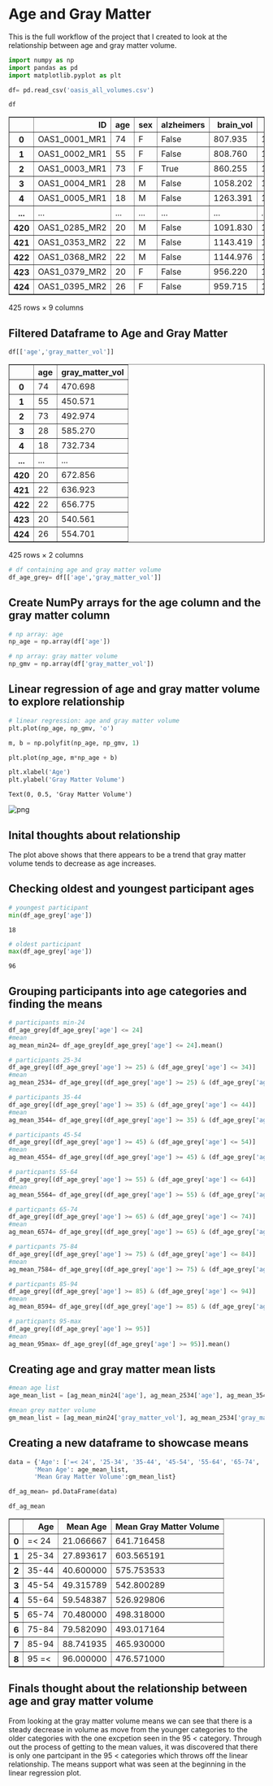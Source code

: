 # Age and Gray Matter #

This is the full workflow of the project that I created to look at the relationship between age and gray matter volume.


```python
import numpy as np
import pandas as pd
import matplotlib.pyplot as plt
```


```python
df= pd.read_csv('oasis_all_volumes.csv')
```


```python
df
```




<div>
<style scoped>
    .dataframe tbody tr th:only-of-type {
        vertical-align: middle;
    }

    .dataframe tbody tr th {
        vertical-align: top;
    }

    .dataframe thead th {
        text-align: right;
    }
</style>
<table border="1" class="dataframe">
  <thead>
    <tr style="text-align: right;">
      <th></th>
      <th>ID</th>
      <th>age</th>
      <th>sex</th>
      <th>alzheimers</th>
      <th>brain_vol</th>
      <th>skull_vol</th>
      <th>gray_matter_vol</th>
      <th>white_matter_vol</th>
      <th>csf_vol</th>
    </tr>
  </thead>
  <tbody>
    <tr>
      <th>0</th>
      <td>OAS1_0001_MR1</td>
      <td>74</td>
      <td>F</td>
      <td>False</td>
      <td>807.935</td>
      <td>1347.497879</td>
      <td>470.698</td>
      <td>337.237</td>
      <td>57.058</td>
    </tr>
    <tr>
      <th>1</th>
      <td>OAS1_0002_MR1</td>
      <td>55</td>
      <td>F</td>
      <td>False</td>
      <td>808.760</td>
      <td>1151.269287</td>
      <td>450.571</td>
      <td>358.189</td>
      <td>9.478</td>
    </tr>
    <tr>
      <th>2</th>
      <td>OAS1_0003_MR1</td>
      <td>73</td>
      <td>F</td>
      <td>True</td>
      <td>860.255</td>
      <td>1403.415054</td>
      <td>492.974</td>
      <td>367.281</td>
      <td>46.159</td>
    </tr>
    <tr>
      <th>3</th>
      <td>OAS1_0004_MR1</td>
      <td>28</td>
      <td>M</td>
      <td>False</td>
      <td>1058.202</td>
      <td>1593.284910</td>
      <td>585.270</td>
      <td>472.932</td>
      <td>32.609</td>
    </tr>
    <tr>
      <th>4</th>
      <td>OAS1_0005_MR1</td>
      <td>18</td>
      <td>M</td>
      <td>False</td>
      <td>1263.391</td>
      <td>1733.779281</td>
      <td>732.734</td>
      <td>530.657</td>
      <td>14.887</td>
    </tr>
    <tr>
      <th>...</th>
      <td>...</td>
      <td>...</td>
      <td>...</td>
      <td>...</td>
      <td>...</td>
      <td>...</td>
      <td>...</td>
      <td>...</td>
      <td>...</td>
    </tr>
    <tr>
      <th>420</th>
      <td>OAS1_0285_MR2</td>
      <td>20</td>
      <td>M</td>
      <td>False</td>
      <td>1091.830</td>
      <td>1415.806598</td>
      <td>672.856</td>
      <td>418.974</td>
      <td>13.205</td>
    </tr>
    <tr>
      <th>421</th>
      <td>OAS1_0353_MR2</td>
      <td>22</td>
      <td>M</td>
      <td>False</td>
      <td>1143.419</td>
      <td>1626.774063</td>
      <td>636.923</td>
      <td>506.496</td>
      <td>25.213</td>
    </tr>
    <tr>
      <th>422</th>
      <td>OAS1_0368_MR2</td>
      <td>22</td>
      <td>M</td>
      <td>False</td>
      <td>1144.976</td>
      <td>1720.021652</td>
      <td>656.775</td>
      <td>488.201</td>
      <td>15.812</td>
    </tr>
    <tr>
      <th>423</th>
      <td>OAS1_0379_MR2</td>
      <td>20</td>
      <td>F</td>
      <td>False</td>
      <td>956.220</td>
      <td>1346.932214</td>
      <td>540.561</td>
      <td>415.659</td>
      <td>13.807</td>
    </tr>
    <tr>
      <th>424</th>
      <td>OAS1_0395_MR2</td>
      <td>26</td>
      <td>F</td>
      <td>False</td>
      <td>959.715</td>
      <td>1284.066201</td>
      <td>554.701</td>
      <td>405.014</td>
      <td>9.144</td>
    </tr>
  </tbody>
</table>
<p>425 rows × 9 columns</p>
</div>



## Filtered Dataframe to Age and Gray Matter ##


```python
df[['age','gray_matter_vol']]
```




<div>
<style scoped>
    .dataframe tbody tr th:only-of-type {
        vertical-align: middle;
    }

    .dataframe tbody tr th {
        vertical-align: top;
    }

    .dataframe thead th {
        text-align: right;
    }
</style>
<table border="1" class="dataframe">
  <thead>
    <tr style="text-align: right;">
      <th></th>
      <th>age</th>
      <th>gray_matter_vol</th>
    </tr>
  </thead>
  <tbody>
    <tr>
      <th>0</th>
      <td>74</td>
      <td>470.698</td>
    </tr>
    <tr>
      <th>1</th>
      <td>55</td>
      <td>450.571</td>
    </tr>
    <tr>
      <th>2</th>
      <td>73</td>
      <td>492.974</td>
    </tr>
    <tr>
      <th>3</th>
      <td>28</td>
      <td>585.270</td>
    </tr>
    <tr>
      <th>4</th>
      <td>18</td>
      <td>732.734</td>
    </tr>
    <tr>
      <th>...</th>
      <td>...</td>
      <td>...</td>
    </tr>
    <tr>
      <th>420</th>
      <td>20</td>
      <td>672.856</td>
    </tr>
    <tr>
      <th>421</th>
      <td>22</td>
      <td>636.923</td>
    </tr>
    <tr>
      <th>422</th>
      <td>22</td>
      <td>656.775</td>
    </tr>
    <tr>
      <th>423</th>
      <td>20</td>
      <td>540.561</td>
    </tr>
    <tr>
      <th>424</th>
      <td>26</td>
      <td>554.701</td>
    </tr>
  </tbody>
</table>
<p>425 rows × 2 columns</p>
</div>




```python
# df containing age and gray matter volume
df_age_grey= df[['age','gray_matter_vol']]
```

## Create NumPy arrays for the age column and the gray matter column


```python
# np array: age
np_age = np.array(df['age'])
```


```python
# np array: gray matter volume
np_gmv = np.array(df['gray_matter_vol'])
```

## Linear regression of age and gray matter volume to explore relationship


```python
# linear regression: age and gray matter volume
plt.plot(np_age, np_gmv, 'o')

m, b = np.polyfit(np_age, np_gmv, 1)

plt.plot(np_age, m*np_age + b)

plt.xlabel('Age')
plt.ylabel('Gray Matter Volume')
```




    Text(0, 0.5, 'Gray Matter Volume')






![png](age_gmv_files/age_gmv_11_1.png)



## Inital thoughts about relationship

The plot above shows that there appears to be a trend that gray matter volume tends to decrease as age increases. 

## Checking oldest and youngest participant ages


```python
# youngest participant
min(df_age_grey['age'])
```




    18




```python
# oldest participant
max(df_age_grey['age'])
```




    96



## Grouping participants into age categories and finding the means


```python
# participants min-24
df_age_grey[df_age_grey['age'] <= 24]
#mean
ag_mean_min24= df_age_grey[df_age_grey['age'] <= 24].mean()

# participants 25-34
df_age_grey[(df_age_grey['age'] >= 25) & (df_age_grey['age'] <= 34)]
#mean
ag_mean_2534= df_age_grey[(df_age_grey['age'] >= 25) & (df_age_grey['age'] <= 34)].mean()

# participants 35-44
df_age_grey[(df_age_grey['age'] >= 35) & (df_age_grey['age'] <= 44)]
#mean
ag_mean_3544= df_age_grey[(df_age_grey['age'] >= 35) & (df_age_grey['age'] <= 44)].mean()

# participants 45-54
df_age_grey[(df_age_grey['age'] >= 45) & (df_age_grey['age'] <= 54)]
#mean
ag_mean_4554= df_age_grey[(df_age_grey['age'] >= 45) & (df_age_grey['age'] <= 54)].mean()

# particpants 55-64
df_age_grey[(df_age_grey['age'] >= 55) & (df_age_grey['age'] <= 64)]
#mean
ag_mean_5564= df_age_grey[(df_age_grey['age'] >= 55) & (df_age_grey['age'] <= 64)].mean()

# particpants 65-74
df_age_grey[(df_age_grey['age'] >= 65) & (df_age_grey['age'] <= 74)]
#mean
ag_mean_6574= df_age_grey[(df_age_grey['age'] >= 65) & (df_age_grey['age'] <= 74)].mean()

# particpants 75-84
df_age_grey[(df_age_grey['age'] >= 75) & (df_age_grey['age'] <= 84)]
#mean
ag_mean_7584= df_age_grey[(df_age_grey['age'] >= 75) & (df_age_grey['age'] <= 84)].mean()

# particpants 85-94
df_age_grey[(df_age_grey['age'] >= 85) & (df_age_grey['age'] <= 94)]
#mean
ag_mean_8594= df_age_grey[(df_age_grey['age'] >= 85) & (df_age_grey['age'] <= 94)].mean()

# particpants 95-max
df_age_grey[(df_age_grey['age'] >= 95)]
#mean
ag_mean_95max= df_age_grey[(df_age_grey['age'] >= 95)].mean()
```

## Creating age and gray matter mean lists


```python
#mean age list
age_mean_list = [ag_mean_min24['age'], ag_mean_2534['age'], ag_mean_3544['age'], ag_mean_4554['age'], ag_mean_5564['age'], ag_mean_6574['age'], ag_mean_7584['age'], ag_mean_8594['age'], ag_mean_95max['age']]

#mean grey matter volume
gm_mean_list = [ag_mean_min24['gray_matter_vol'], ag_mean_2534['gray_matter_vol'], ag_mean_3544['gray_matter_vol'], ag_mean_4554['gray_matter_vol'], ag_mean_5564['gray_matter_vol'], ag_mean_6574['gray_matter_vol'], ag_mean_7584['gray_matter_vol'], ag_mean_8594['gray_matter_vol'], ag_mean_95max['gray_matter_vol']]

```

## Creating a new dataframe to showcase means


```python
data = {'Age': ['=< 24', '25-34', '35-44', '45-54', '55-64', '65-74', '75-84', '85-94', '95 =<' ],
       'Mean Age': age_mean_list,
       'Mean Gray Matter Volume':gm_mean_list}

df_ag_mean= pd.DataFrame(data)
```


```python
df_ag_mean
```




<div>
<style scoped>
    .dataframe tbody tr th:only-of-type {
        vertical-align: middle;
    }

    .dataframe tbody tr th {
        vertical-align: top;
    }

    .dataframe thead th {
        text-align: right;
    }
</style>
<table border="1" class="dataframe">
  <thead>
    <tr style="text-align: right;">
      <th></th>
      <th>Age</th>
      <th>Mean Age</th>
      <th>Mean Gray Matter Volume</th>
    </tr>
  </thead>
  <tbody>
    <tr>
      <th>0</th>
      <td>=&lt; 24</td>
      <td>21.066667</td>
      <td>641.716458</td>
    </tr>
    <tr>
      <th>1</th>
      <td>25-34</td>
      <td>27.893617</td>
      <td>603.565191</td>
    </tr>
    <tr>
      <th>2</th>
      <td>35-44</td>
      <td>40.600000</td>
      <td>575.753533</td>
    </tr>
    <tr>
      <th>3</th>
      <td>45-54</td>
      <td>49.315789</td>
      <td>542.800289</td>
    </tr>
    <tr>
      <th>4</th>
      <td>55-64</td>
      <td>59.548387</td>
      <td>526.929806</td>
    </tr>
    <tr>
      <th>5</th>
      <td>65-74</td>
      <td>70.480000</td>
      <td>498.318000</td>
    </tr>
    <tr>
      <th>6</th>
      <td>75-84</td>
      <td>79.582090</td>
      <td>493.017164</td>
    </tr>
    <tr>
      <th>7</th>
      <td>85-94</td>
      <td>88.741935</td>
      <td>465.930000</td>
    </tr>
    <tr>
      <th>8</th>
      <td>95 =&lt;</td>
      <td>96.000000</td>
      <td>476.571000</td>
    </tr>
  </tbody>
</table>
</div>



## Finals thought about the relationship between age and gray matter volume

From looking at the gray matter volume means we can see that there is a steady decrease in volume as move from the younger categories to the older categories with the one excpetion  seen in the 95 < category. Through out the process of getting to the mean values, it was discovered that there is only one partcipant in the 95 < categories which throws off the linear relationship. The means support what was seen at the beginning in the linear regression plot. 


```python

```

